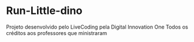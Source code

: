 # Run-Little-dino
Projeto desenvolvido pelo LiveCoding pela Digital Innovation One
Todos os créditos aos professores que ministraram

